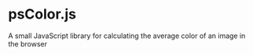 psColor.js
==========

A small JavaScript library for calculating the average color of an image in the browser
